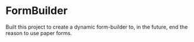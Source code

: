 # FormBuilder
Built this project to create a dynamic form-builder to, in the future, end the reason to use paper forms.
